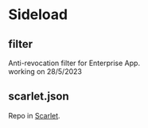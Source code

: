 # Sideload
## filter
Anti-revocation filter for Enterprise App.  
working on 28/5/2023

## scarlet.json
Repo in [Scarlet](https://usescarlet.com).
